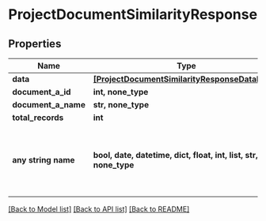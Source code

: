 # ProjectDocumentSimilarityResponse


## Properties
Name | Type | Description | Notes
------------ | ------------- | ------------- | -------------
**data** | [**[ProjectDocumentSimilarityResponseDataInner]**](ProjectDocumentSimilarityResponseDataInner.md) |  | 
**document_a_id** | **int, none_type** |  | [optional] 
**document_a_name** | **str, none_type** |  | [optional] 
**total_records** | **int** |  | [optional] 
**any string name** | **bool, date, datetime, dict, float, int, list, str, none_type** | any string name can be used but the value must be the correct type | [optional]

[[Back to Model list]](../README.md#documentation-for-models) [[Back to API list]](../README.md#documentation-for-api-endpoints) [[Back to README]](../README.md)


